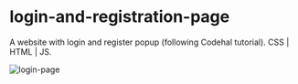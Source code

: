 # login-and-registration-page
A website with login and register popup (following Codehal tutorial). CSS | HTML | JS.

![login-page](https://github.com/graziellamorais/login-and-registration-page/assets/71969379/d1b707f8-5253-4ae4-ad7e-561f927551ad)
